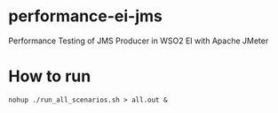 # performance-ei-jms
Performance Testing of JMS Producer in WSO2 EI with Apache JMeter

# How to run
`nohup ./run_all_scenarios.sh > all.out &`
